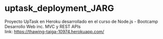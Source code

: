 # uptask_deployment_JARG
Proyecto UpTask en Heroku desarrollado en el curso de Node.js - Bootcamp Desarrollo Web inc. MVC y REST APIs  
link: https://thawing-taiga-10974.herokuapp.com/

